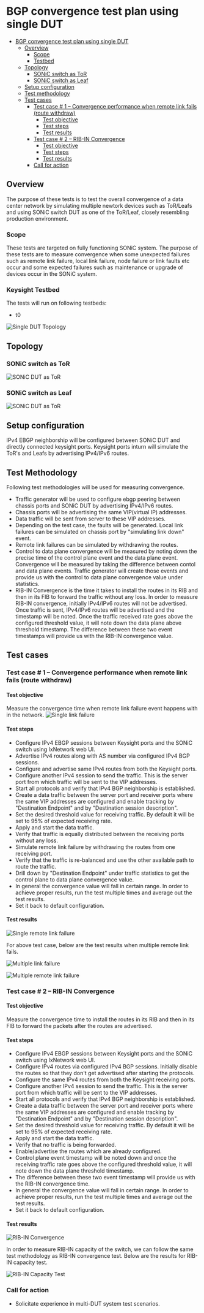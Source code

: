 # BGP convergence test plan using single DUT

- [BGP convergence test plan using single DUT](#bgp-convergence-test-plan-using-single-dut)
  - [Overview](#Overview)
    - [Scope](#Scope)
    - [Testbed](#Testbed)
  - [Topology](#Topology)
    - [SONiC switch as ToR](#SONiC-switch-as-ToR)
    - [SONiC switch as Leaf](#SONiC-switch-as-Leaf)
  - [Setup configuration](#Setup-configuration)
  - [Test methodology](#Test-methodology)
  - [Test cases](#Test-cases)
    - [Test case # 1 – Convergence performance when remote link fails (route withdraw)](#test-case--1--convergence-performance-when-remote-link-fails-route-withdraw)
      - [Test objective](#Test-objective)
      - [Test steps](#Test-steps)
      - [Test results](#Test-results)
    - [Test case # 2 – RIB-IN Convergence](#Test-case--2--RIB-IN-Convergence)
      - [Test objective](#Test-objective-1)
      - [Test steps](#Test-steps-1)
      - [Test results](#Test-results-1)
    - [Call for action](#Call-for-action)

## Overview
The purpose of these tests is to test the overall convergence of a data center network by simulating multiple newtork devices such as ToR/Leafs and using SONiC switch DUT as one of the ToR/Leaf, closely resembling production environment.

### Scope
These tests are targeted on fully functioning SONiC system. The purpose of these tests are to measure convergence when some unexpected failures such as remote link failure, local link failure, node failure or link faults etc occur and some expected failures such as maintenance or upgrade of devices occur in the SONiC system.

### Keysight Testbed
The tests will run on following testbeds:
* t0

![Single DUT Topology ](Single_DUT_Topology.png)

## Topology
### SONiC switch as ToR

![SONiC DUT as ToR ](Usecase4_4_1.png)

### SONiC switch as Leaf

![SONiC DUT as ToR ](Usecase4_5_1.png)

## Setup configuration
IPv4 EBGP neighborship will be configured between SONiC DUT and directly connected keysight ports. Keysight ports inturn will simulate the ToR's and Leafs by advertising IPv4/IPv6 routes.

## Test Methodology
Following test methodologies will be used for measuring convergence. 
* Traffic generator will be used to configure ebgp peering between chassis ports and SONiC DUT by advertising IPv4/IPv6 routes. 
* Chassis ports will be advertising the same VIP(virtual IP) addresses. 
* Data traffic will be sent from  server to these VIP addresses. 
* Depending on the test case, the faults will be generated. Local link failures can be simulated on chassis port by "simulating link down" event. 
* Remote link failures can be simulated by withdrawing the routes.
* Control to data plane convergence will be measured by noting down the precise time of the control plane event and the data plane event. Convergence will be measured by taking the difference between contol and data plane events. Traffic generator will create those events and provide us with the control to data plane convergence value under statistics.
* RIB-IN Convergence is the time it takes to install the routes in its RIB and then in its FIB to forward the traffic without any loss. In order to measure RIB-IN convergence, initially IPv4/IPv6 routes will not be advertised. Once traffic is sent, IPv4/IPv6 routes will be advertised and the timestamp will be noted. Once the traffic received rate goes above the configured threshold value, it will note down the data plane above threshold timestamp. The difference between these two event timestamps will provide us with the RIB-IN convergence value.

## Test cases
### Test case # 1 – Convergence performance when remote link fails (route withdraw)
#### Test objective
Measure the convergence time when remote link failure event happens with in the network.
![Single link failure](Usecase4_4_2.png)

#### Test steps
* Configure IPv4 EBGP sessions between Keysight ports and the SONiC switch using IxNetwork web UI.
* Advertise IPv4 routes along with AS number via configured IPv4 BGP sessions.
* Configure and advertise same IPv4 routes from both the Keysight ports.
* Configure another IPv4 session to send the traffic. This is the server port from which traffic will be sent to the VIP addresses.
* Start all protocols and verify that IPv4 BGP neighborship is established.
* Create a data traffic between the server port and receiver ports where the same VIP addresses are configured and enable tracking by "Destination Endpoint" and by "Destination session description".
* Set the desired threshold value for receiving traffic. By default it will be set to 95% of expected receiving rate.
* Apply and start the data traffic.
* Verify that traffic is equally distributed between the receiving ports without any loss.
* Simulate remote link failure by withdrawing the routes from one receiving port. 
* Verify that the traffic is re-balanced and use the other available path to route the traffic.
* Drill down by "Destination Endpoint" under traffic statistics to get the control plane to data plane convergence value.
* In general the convergence value will fall in certain range. In order to achieve proper results, run the test multiple times and average out the test results. 
* Set it back to default configuration.
#### Test results
![Single remote link failure](Single_remote_link_failure.png)

For above test case, below are the test results when multiple remote link fails.

![Multiple link failure](Usecase4_4_3.png)

![Multiple remote link failure](Multiple_remote_link_failure.png)

### Test case # 2 – RIB-IN Convergence 
#### Test objective
Measure the convergence time to install the routes in its RIB and then in its FIB to forward the packets after the routes are advertised.
#### Test steps
* Configure IPv4 EBGP sessions between Keysight ports and the SONiC switch using IxNetwork web UI.
* Configure IPv4 routes via configured IPv4 BGP sessions. Initially disable the routes so that they don't get advertised after starting the protocols.
* Configure the same IPv4 routes from both the Keysight receiving ports.
* Configure another IPv4 session to send the traffic. This is the server port from which traffic will be sent to the VIP addresses.
* Start all protocols and verify that IPv4 BGP neighborship is established.
* Create a data traffic between the server port and receiver ports where the same VIP addresses are configured and enable tracking by "Destination Endpoint" and by "Destination session description".
* Set the desired threshold value for receiving traffic. By default it will be set to 95% of expected receiving rate.
* Apply and start the data traffic.
* Verify that no traffic is being forwarded. 
* Enable/advertise the routes which are already configured. 
* Control plane event timestamp will be noted down and once the receiving traffic rate goes above the configured threshold value, it will note down the data plane threshold timestamp.
* The difference between these two event timestamp will provide us with the RIB-IN convergence time.
* In general the convergence value will fall in certain range. In order to achieve proper results, run the test multiple times and average out the test results. 
* Set it back to default configuration.
#### Test results
![RIB-IN Convergence](RIB-IN_Convergence.png)

In order to measure RIB-IN capacity of the switch, we can follow the same test methodology as RIB-IN convergence test. Below are the results for RIB-IN capacity test.

![RIB-IN Capacity Test](RIB-IN_Capacity_Test.png)
### Call for action
* Solicitate experience in multi-DUT system test scenarios.
